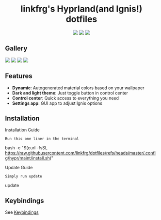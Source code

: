 <div align="center">
    <h1>linkfrg's Hyprland(and Ignis!) dotfiles</h1>
    <img src="https://img.shields.io/github/last-commit/linkfrg/dotfiles?style=for-the-badge&color=ffb4a2&labelColor=201a19">
    <img src="https://img.shields.io/github/stars/linkfrg/dotfiles?style=for-the-badge&color=e6c419&labelColor=1d1b16">
    <img src="https://img.shields.io/github/repo-size/linkfrg/dotfiles?style=for-the-badge&color=a8c7ff&labelColor=1a1b1f">
</div>


## Gallery

<img src="assets/1.png"/>
<img src="assets/2.png"/>
<img src="assets/3.png"/>
<img src="assets/4.png"/>

## Features

- **Dynamic**: Autogenerated material colors based on your wallpaper
- **Dark and light theme**: Just toggle button in control center
- **Control center**: Quick access to everything you need
- **Settings app**: GUI app to adjust Ignis options

## Installation
Installation Guide

    Run this one liner in the terminal

bash -c "$(curl -fsSL https://raw.githubusercontent.com/linkfrg/dotfiles/refs/heads/master/.config/hypr/maint/install.sh)"

Update Guide

    Simply run update

update


## Keybindings

See [Keybindings](./keybindings.md)

